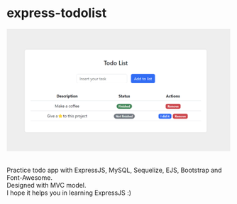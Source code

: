# express-todolist

![](https://github.com/sudospaes/express-todolist/blob/main/img.png)

<br>
Practice todo app with ExpressJS, MySQL, Sequelize, EJS, Bootstrap and Font-Awesome.
<br>
Designed with MVC model.
<br>
I hope it helps you in learning ExpressJS :)
<br>